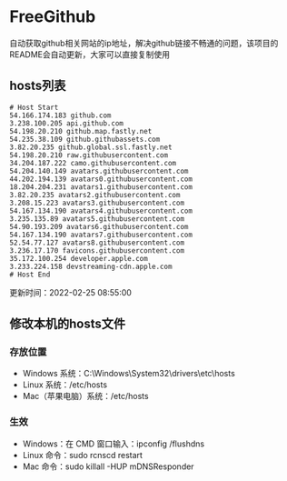 # FreeGithub
自动获取github相关网站的ip地址，解决github链接不畅通的问题，该项目的README会自动更新，大家可以直接复制使用

## hosts列表
```base
# Host Start
54.166.174.183 github.com
3.238.100.205 api.github.com
54.198.20.210 github.map.fastly.net
54.235.38.109 github.githubassets.com
3.82.20.235 github.global.ssl.fastly.net
54.198.20.210 raw.githubusercontent.com
34.204.187.222 camo.githubusercontent.com
54.204.140.149 avatars.githubusercontent.com
44.202.194.139 avatars0.githubusercontent.com
18.204.204.231 avatars1.githubusercontent.com
3.82.20.235 avatars2.githubusercontent.com
3.208.15.223 avatars3.githubusercontent.com
54.167.134.190 avatars4.githubusercontent.com
3.235.135.89 avatars5.githubusercontent.com
54.90.193.209 avatars6.githubusercontent.com
54.167.134.190 avatars7.githubusercontent.com
52.54.77.127 avatars8.githubusercontent.com
3.236.17.170 favicons.githubusercontent.com
35.172.100.254 developer.apple.com
3.233.224.158 devstreaming-cdn.apple.com
# Host End
```

更新时间：2022-02-25 08:55:00

## 修改本机的hosts文件
### 存放位置
* Windows 系统：C:\Windows\System32\drivers\etc\hosts
* Linux 系统：/etc/hosts
* Mac（苹果电脑）系统：/etc/hosts

### 生效
* Windows：在 CMD 窗口输入：ipconfig /flushdns
* Linux 命令：sudo rcnscd restart
* Mac 命令：sudo killall -HUP mDNSResponder